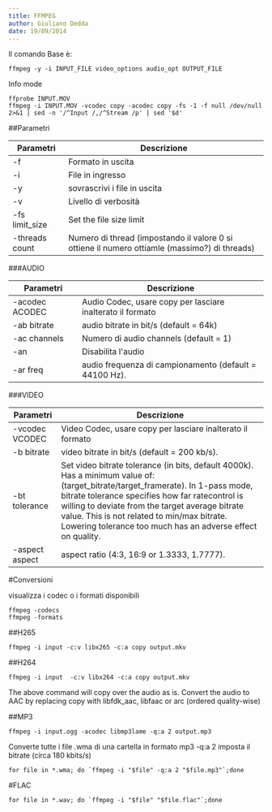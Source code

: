 ```yaml
---
title: FFMPEG
author: Giuliano Dedda 
date: 19/09/2014
---
```


Il comando Base è:

    ffmpeg -y -i INPUT_FILE video_options audio_opt OUTPUT_FILE

Info mode

    ffprobe INPUT.MOV
	ffmpeg -i INPUT.MOV -vcodec copy -acodec copy -fs -1 -f null /dev/null 2>&1 | sed -n '/^Input /,/^Stream /p' | sed '$d' 
	

##Parametri


Parametri		| Descrizione
----------------|----------------
-f 				| Formato in uscita
-i 				| File in ingresso
-y 				| sovrascrivi i file in uscita 
-v 				| Livello di verbosità
-fs limit_size 	| Set the file size limit
-threads count	| Numero di thread (impostando il valore 0 si ottiene il numero ottiamle (massimo?) di threads)

###AUDIO

Parametri		| Descrizione
----------------|----------------
-acodec ACODEC 	| Audio Codec, usare copy per lasciare inalterato il formato
-ab bitrate		|audio bitrate in bit/s (default = 64k) 
-ac channels	| Numero di audio channels (default = 1)
-an 			| Disabilita l'audio 
-ar freq 		| audio frequenza di campionamento (default = 44100 Hz). 

###VIDEO

Parametri		| Descrizione
----------------|----------------
-vcodec VCODEC	| Video Codec, usare copy per lasciare inalterato il formato
-b bitrate		| video bitrate in bit/s (default = 200 kb/s). 
-bt tolerance	| Set video bitrate tolerance (in bits, default 4000k). Has a minimum value of: (target_bitrate/target_framerate). In 1-pass mode, bitrate tolerance specifies how far ratecontrol is willing to deviate from the target average bitrate value. This is not related to min/max bitrate. Lowering tolerance too much has an adverse effect on quality. 
-aspect aspect	| aspect ratio (4:3, 16:9 or 1.3333, 1.7777). 

#Conversioni

visualizza i codec o i formati disponibili

    ffmpeg -codecs
    ffmpeg -formats
  
##H265 

    ffmpeg -i input -c:v libx265 -c:a copy output.mkv
  
##H264 

    ffmpeg -i input  -c:v libx264 -c:a copy output.mkv

The above command will copy over the audio as is. Convert the audio to AAC by replacing copy with libfdk_aac, libfaac or arc (ordered quality-wise)

##MP3 

    ffmpeg -i input.ogg -acodec libmp3lame -q:a 2 output.mp3

Converte tutte i file .wma di una cartella in formato mp3 -q:a 2 imposta il bitrate (circa 180 kbits/s)

    for file in *.wma; do `ffmpeg -i "$file" -q:a 2 "$file.mp3"`;done

#FLAC

    for file in *.wav; do `ffmpeg -i "$file" "$file.flac"`;done
    
   

